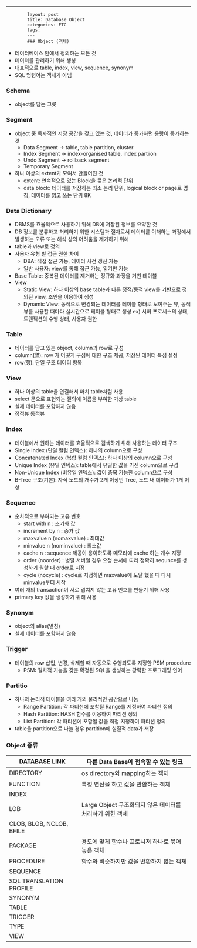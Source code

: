 ---
            layout: post
            title: Database Object
            categories: ETC
            tags: 
            ---
            ### Object (객체)
- 데이터베이스 안에서 정의하는 모든 것
- 데이터를 관리하기 위해 생성
- 대표적으로 table, index, view, sequence, synonym
- SQL 명령어는 객체가 아님
### Schema
- object를 담는 그릇
### Segment
- object 중 독자적인 저장 공간을 갖고 있는 것, 데이터가 증가하면 용량이 증가하는 것
  - Data Segment → table, table partition, cluster
  - Index Segment → index-organised table, index partiion
  - Undo Segment → rollback segment
  - Temporary Segment
- 하나 이상의 extent가 모여서 만들어진 것
  - extent: 연속적으로 있는 Block을 묶은 논리적 단위
  - data block: 데이터를 저장하는 최소 논리 단위, logical block or page로 명칭, 데이터를 읽고 쓰는 단위 8K
### Data Dictionary
- DBMS를 효율적으로 사용하기 위해 DB에 저장된 정보를 요약한 것
- DB 정보를 분류하고 처리하기 위한 시스템과 절차로서 데이터를 이해하는 과정에서 발생하는 오류 또는 해석 상의 어려움을 제거하기 위해
- table과 view로 정의
- 사용자 유형 별 접근 권한 차이
  - DBA: 직접 접근 가능, 데이터 사전 갱신 가능
  - 일반 사용자: view를 통해 접근 가능, 읽기만 가능
- Base Table: 중복된 데이터를 제거하는 정규화 과정을 거친 테이블
- View
  - Static View: 하나 이상의 base table과 다른 정적/동적 view를 기반으로 정의된 view, 조인을 이용하여 생성
  - Dynamic View: 동적으로 변경되는 데이터를 테이블 형태로 보여주는 뷰, 동적 뷰를 사용할 때마다 실시간으로 테이블 형태로 생성 ex) 서버 프로세스의 상태, 트랜잭션의 수행 상태, 사용자 권한
### Table
- 데이터를 담고 있는 object, column과 row로 구성
- column(열): row 가 어떻게 구성에 대한 구조 제공, 저장된 데이터 특성 설정
- row(행): 단일 구조 데이터 항목
### View
- 하나 이상의 table을 연결해서 마치 table처럼 사용
- select 문으로 표현되는 질의에 이름을 부여한 가상 table
- 실제 데이터를 포함하지 않음
- 정적뷰 동적뷰
### Index
- 테이블에서 원하는 데이터를 효율적으로 검색하기 위해 사용하는 데이터 구조
- Single Index (단일 컬럼 인덱스): 하나의 column으로 구성
- Concatenated Index (복합 컬럼 인덱스): 하나 이상의 column으로 구성
- Unique Index (유일 인덱스): table에서 유일한 값을 가진 column으로 구성
- Non-Unique Index (비유일 인덱스): 값이 중복 가능한 column으로 구성
- B-Tree 구조(기본): 자식 노드의 개수가 2개 이상인 Tree, 노드 내 데이터가 1개 이상
### Sequence
- 순차적으로 부여되는 고유 번호
  - start with n : 초기화 값
  - increment by n : 증가 값 
  - maxvalue n (nomaxvalue) : 최대값
  - minvalue n (nominvalue) : 최소값
  - cache n : sequence 제공이 용이하도록 메모리에 cache 하는 개수  지정
  - order (noorder) : 병렬 서버일 경우 요청 순서에 따라 정확히 sequnce를 생성하기 원할 때 order로 지정
  - cycle (nocycle) :  cycle로 지정하면 maxvalue에 도달 했을 때 다시 minvalue부터 시작
- 여러 개의 transaction이 서로 겹치지 않는 고유 번호를 만들기 위해 사용
- primary key 값을 생성하기 위해 사용
### Synonym
- object의 alias(별칭)
- 실제 데이터를 포함하지 않음
### Trigger 
- 테이블의 row 삽입, 변경, 삭제할 때 자동으로 수행되도록 지정한 PSM procedure
  - PSM: 절차적 기능을 갖춘 확정된 SQL을 생성하는 강력한 프로그래밍 언어
### Partitio
- 하나의 논리적 테이블을 여러 개의 물리적인 공간으로 나눔
  - Range Partition: 각 파티션에 포함될 Range를 지정하여 파티션 정의
  - Hash Partition: HASH 함수를 이용하여 파티션 정의
  - List Partition: 각 파티션에 포함될 값을 직접 지정하여 파티션 정의
- table을 partition으로 나눌 경우 partition에 실질적 data가 저장
### Object 종류
| DATABASE LINK | 다른 Data Base에 접속할 수 있는 링크 |
| --- | --- |
| DIRECTORY | os directory와 mapping하는 객체 |
| FUNCTION | 특정 연산을 하고 값을 반환하는 객체 |
| INDEX |  |
| LOB | Large Object 구조화되지 않은 데이터를 처리하기 위한 객체
CLOB, BLOB, NCLOB, BFILE |
| PACKAGE | 용도에 맞게 함수나 프로시저 하나로 묶어 놓은 객체 |
| PROCEDURE | 함수와 비슷하지만 값을 반환하지 않는 객체 |
| SEQUENCE |  |
| SQL TRANSLATION PROFILE |  |
| SYNONYM |  |
| TABLE |  |
| TRIGGER |  |
| TYPE |  |
| VIEW |  |

